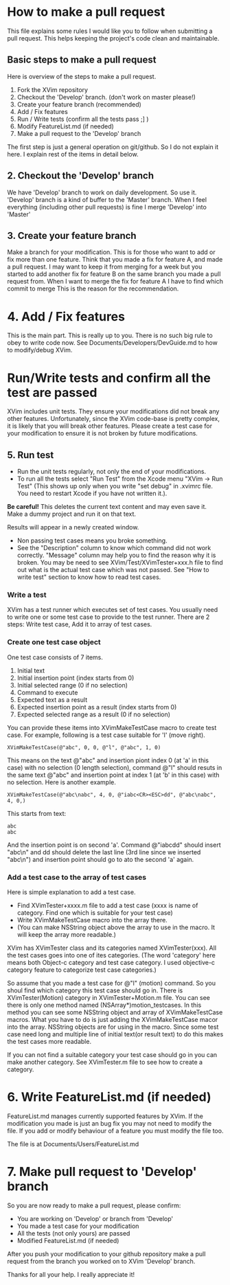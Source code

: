 # How to make a pull request

This file explains some rules I would like you to follow when submitting a pull request. 
This helps keeping the project's code clean and maintainable.

## Basic steps to make a pull request
Here is overview of the steps to make a pull request.

 1. Fork the XVim repository
 2. Checkout the 'Develop' branch.  (don't work on master please!)
 3. Create your feature branch  (recommended) 
 4. Add / Fix features
 5. Run / Write tests (confirm all the tests pass ;] )
 6. Modify FeatureList.md (if needed)
 7. Make a pull request to the 'Develop' branch

The first step is just a general operation on git/github. So I do not explain it here.
I explain rest of the items in detail below.


## 2. Checkout the 'Develop' branch
We have 'Develop' branch to work on daily development. So use it.
'Develop' branch is a kind of buffer to the 'Master' branch.
When I feel everything (including other pull requests) is fine I merge 'Develop' into 'Master'


## 3. Create your feature branch
Make a branch for your modification. This is for those who want to add or fix more than one feature.
Think that you made a fix for feature A, and made a pull request.
I may want to keep it from merging for a week but you started to add another fix for feature B on the same branch you made a pull request from.
When I want to merge the fix for feature A I have to find which commit to merge
This is the reason for the recommendation.


# 4. Add / Fix features
This is the main part. This is really up to you.
There is no such big rule to obey to write code now.
See Documents/Developers/DevGuide.md to how to modify/debug XVim.


# Run/Write tests and confirm all the test are passed
XVim includes unit tests. They ensure your modifications did not break any other features. 
Unfortunately, since the XVim code-base is pretty complex, it is likely that you will break other features.
Please create a test case for your modification to ensure it is not broken by future modifications.


## 5. Run test
* Run the unit tests regularly, not only the end of your modifications.
* To run all the tests select "Run Test" from the Xcode menu "XVim -> Run Test" (This shows up only when
you write "set debug" in .xvimrc file. You need to restart Xcode if you have not written it.).

**Be careful!** This deletes the current text content and may even save it. Make a dummy project and run it on that text.

Results will appear in a newly created window. 
* Non passing test cases means you broke something.
* See the "Description" column to know which command did not work correctly. "Message" column may help you to find the reason why it is broken.  You may be need to see XVim/Test/XVimTester+xxx.h file to find out what is the actual test case which was not passed. See "How to write test" section to know how to read test cases. 


### Write a test
XVim has a test runner which executes set of test cases.
You usually need to write one or some test case to provide to the test runner. There are 2 steps: Write test case, Add it to array of test cases.


### Create one test case object
One test case consists of 7 items.

 1. Initial text
 2. Initial insertion point (index starts from 0)
 3. Initial selected range (0 if no selection)
 4. Command to execute
 5. Expected text as a result
 6. Expected insertion point as a result (index starts from 0)
 7. Expected selected range as a result (0 if no selection)

You can provide these items into XVimMakeTestCase macro to create test case.
For example, following is a test case suitable for 'l' (move right).

    XVimMakeTestCase(@"abc", 0, 0, @"l", @"abc", 1, 0)

This means on the text @"abc" and insertion piont index 0 (at 'a' in this case) with no selection (0 length selection),
command @"l" should resuts in the same text @"abc" and insertion point at index 1 (at 'b' in this case) with no selection.
Here is another example.

    XVimMakeTestCase(@"abc\nabc", 4, 0, @"iabc<CR><ESC>dd", @"abc\nabc", 4, 0,)

This starts from text:

    abc
    abc

And the insertion point is on second 'a'.
Command @"iabc<CR><ESC>dd" should insert "abc\n" and dd should delete the last line (3rd line since we inserted "abc\n") and insertion point should go to ato the second 'a' again.


### Add a test case to the array of test cases
Here is simple explanation to add a test case.
 - Find XVimTester+xxxx.m file to add a test case (xxxx is name of category. Find one which is suitable for your test case)
 - Write XVimMakeTestCase macro into the array there.
 - (You can make NSString object above the array to use in the macro. It will keep the array more readable.)

XVim has XVimTester class and its categories named XVimTester(xxx).
All the test cases goes into one of ites categories.
(The word 'category' here means both Object-c category and test case category. I used objective-c category feature to categorize test case categories.)

So assume that you made a test case for @"l" (motion) command. So you shoul find which category this test case should go in.
There is XVimTester(Motion) category in XVimTester+Motion.m file.
You can see there is only one method named (NSArray*)motion_testcases.
In this method you can see some NSString object and array of XVimMakeTestCase macros.
What you have to do is just adding the XVimMakeTestCase macor into the array.
NSString objects are for using in the macro. Since some test case need long and multiple line of initial text(or result text) to do this makes the test cases more readable.

If you can not find a suitable category your test case should go in you can make another category. See XVimTester.m file to see how to create a category.


# 6. Write FeatureList.md (if needed)
FeatureList.md manages currently supported features by XVim. If the modification you made is just an bug fix you may not need to modify the file.
If you add or modify behaviour of a feature you must modify the file too.

The file is at Documents/Users/FeatureList.md


# 7. Make pull request to 'Develop' branch
So you are now ready to make a pull request, please confirm: 

 - You are working on 'Develop' or branch from 'Develop'
 - You made a test case for your modification
 - All the tests (not only yours) are passed
 - Modified FeatureList.md (if needed)

After you push your modification to your github repository make a pull request from the branch you worked on to XVim 'Develop' branch.


Thanks for all your help. I really appreciate it!
